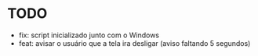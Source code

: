 # TODO
- fix: script inicializado junto com o Windows
- feat: avisar o usuário que a tela ira desligar (aviso faltando 5 segundos)
